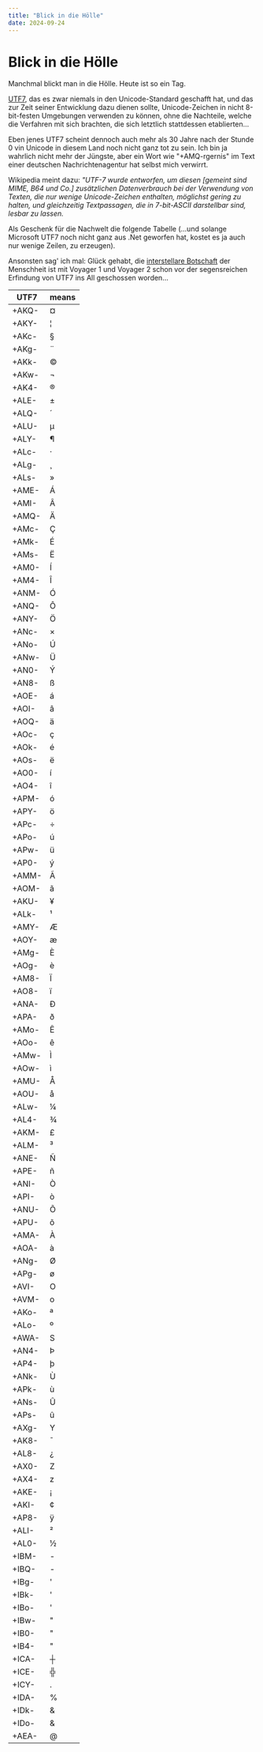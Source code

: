 ```yaml
---
title: "Blick in die Hölle"
date: 2024-09-24
---
```

Blick in die Hölle
==================

Manchmal blickt man in die Hölle. Heute ist so ein Tag.

[UTF7](https://de.wikipedia.org/wiki/UTF-7), das es zwar niemals in den Unicode-Standard geschafft hat, und das zur Zeit seiner Entwicklung dazu dienen sollte, Unicode-Zeichen in nicht 8-bit-festen Umgebungen verwenden zu können, ohne die Nachteile, welche die Verfahren mit sich brachten, die sich letztlich stattdessen etablierten...

Eben jenes UTF7 scheint dennoch auch mehr als 30 Jahre nach der Stunde 0 vin Unicode in diesem Land noch nicht ganz tot zu sein. Ich bin ja wahrlich nicht mehr der Jüngste, aber ein Wort wie "+AMQ-rgernis" im Text einer deutschen Nachrichtenagentur hat selbst mich verwirrt.

Wikipedia meint dazu: _"UTF-7 wurde entworfen, um diesen \[gemeint sind MIME, B64 und Co.\] zusätzlichen Datenverbrauch bei der Verwendung von Texten, die nur wenige Unicode-Zeichen enthalten, möglichst gering zu halten, und gleichzeitig Textpassagen, die in 7-bit-ASCII darstellbar sind, lesbar zu lassen._

Als Geschenk für die Nachwelt die folgende Tabelle (...und solange Microsoft UTF7 noch nicht ganz aus .Net geworfen hat, kostet es ja auch nur wenige Zeilen, zu erzeugen).

Ansonsten sag' ich mal: Glück gehabt, die [interstellare Botschaft](https://de.wikipedia.org/wiki/Voyager_Golden_Record) der Menschheit ist mit Voyager 1 und Voyager 2 schon vor der segensreichen Erfindung von UTF7 ins All geschossen worden...

| UTF7 | means |
|--|--|
| +AKQ- | ¤ |
| +AKY- | ¦ |
| +AKc- | § |
| +AKg- | ¨ |
| +AKk- | © |
| +AKw- | ¬ |
| +AK4- | ® |
| +ALE- | ± |
| +ALQ- | ´ |
| +ALU- | µ |
| +ALY- | ¶ |
| +ALc- | · |
| +ALg- | ¸ |
| +ALs- | » |
| +AME- | Á |
| +AMI- | Â |
| +AMQ- | Ä |
| +AMc- | Ç |
| +AMk- | É |
| +AMs- | Ë |
| +AM0- | Í |
| +AM4- | Î |
| +ANM- | Ó |
| +ANQ- | Ô |
| +ANY- | Ö |
| +ANc- | × |
| +ANo- | Ú |
| +ANw- | Ü |
| +AN0- | Ý |
| +AN8- | ß |
| +AOE- | á |
| +AOI- | â |
| +AOQ- | ä |
| +AOc- | ç |
| +AOk- | é |
| +AOs- | ë |
| +AO0- | í |
| +AO4- | î |
| +APM- | ó |
| +APY- | ö |
| +APc- | ÷ |
| +APo- | ú |
| +APw- | ü |
| +AP0- | ý |
| +AMM- | Ã |
| +AOM- | ã |
| +AKU- | ¥ |
| +ALk- | ¹ |
| +AMY- | Æ |
| +AOY- | æ |
| +AMg- | È |
| +AOg- | è |
| +AM8- | Ï |
| +AO8- | ï |
| +ANA- | Ð |
| +APA- | ð |
| +AMo- | Ê |
| +AOo- | ê |
| +AMw- | Ì |
| +AOw- | ì |
| +AMU- | Å |
| +AOU- | å |
| +ALw- | ¼ |
| +AL4- | ¾ |
| +AKM- | £ |
| +ALM- | ³ |
| +ANE- | Ñ |
| +APE- | ñ |
| +ANI- | Ò |
| +API- | ò |
| +ANU- | Õ |
| +APU- | õ |
| +AMA- | À |
| +AOA- | à |
| +ANg- | Ø |
| +APg- | ø |
| +AVI- | O |
| +AVM- | o |
| +AKo- | ª |
| +ALo- | º |
| +AWA- | S |
| +AN4- | Þ |
| +AP4- | þ |
| +ANk- | Ù |
| +APk- | ù |
| +ANs- | Û |
| +APs- | û |
| +AXg- | Y |
| +AK8- | ¯ |
| +AL8- | ¿ |
| +AX0- | Z |
| +AX4- | z |
| +AKE- | ¡ |
| +AKI- | ¢ |
| +AP8- | ÿ |
| +ALI- | ² |
| +AL0- | ½ |
| +IBM- | - |
| +IBQ- | - |
| +IBg- | ' |
| +IBk- | ' |
| +IBo- | ' |
| +IBw- | " |
| +IB0- | " |
| +IB4- | " |
| +ICA- | ┼ |
| +ICE- | ╬ |
| +ICY- | . |
| +IDA- | % |
| +IDk- | & |
| +IDo- | & |
| +AEA- | @ |

